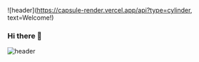 ![header](https://capsule-render.vercel.app/api?type=cylinder, text=Welcome!)

### Hi there 👋
![header](https://capsule-render.vercel.app/api?type=slice)
